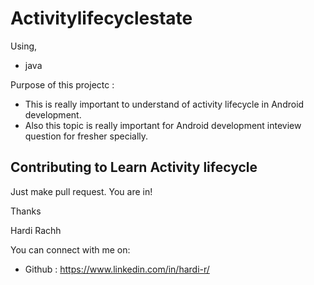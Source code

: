 # Activitylifecyclestate
Using,
  - java

Purpose of this projectc :
  - This is really important to understand of activity lifecycle in Android development.
  - Also this topic is really important for Android development inteview question for fresher specially.

## Contributing to Learn Activity lifecycle 

Just make pull request. You are in!

Thanks

Hardi Rachh

You can connect with me on:

- Github : https://www.linkedin.com/in/hardi-r/
